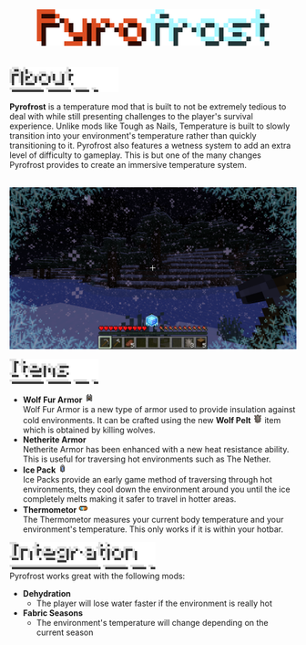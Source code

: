 <div align="center"><img src="docs/Pyrofrost.png"></div><br><br>
<img src="docs/About.png">

**Pyrofrost** is a temperature mod that is built to not be extremely tedious to deal with while still presenting challenges to the player's survival experience.
Unlike mods like Tough as Nails, Temperature is built to slowly transition into your environment's temperature rather than quickly transitioning to it.
Pyrofrost also features a wetness system to add an extra level of difficulty to gameplay.
This is but one of the many changes Pyrofrost provides to create an immersive temperature system.<br><br>

<img src="docs/Freezing.png"><br>

<img src="docs/NewItems.png">

- **Wolf Fur Armor** <img src="src/main/resources/assets/pyrofrost/textures/item/wolf_fur_helmet.png">  
Wolf Fur Armor is a new type of armor used to provide insulation against cold environments.
It can be crafted using the new **Wolf Pelt** <img src="src/main/resources/assets/pyrofrost/textures/item/wolf_pelt.png"> item
which is obtained by killing wolves.
- **Netherite Armor**  
Netherite Armor has been enhanced with a new heat resistance ability. This is useful for traversing hot environments such as The Nether.
- **Ice Pack** <img src="src/main/resources/assets/pyrofrost/textures/item/ice_pack_full.png">  
Ice Packs provide an early game method of traversing through hot environments, they cool down
the environment around you until the ice completely melts making it safer to travel in hotter areas.
- **Thermometor** <img src="src/main/resources/assets/pyrofrost/textures/item/thermometor.png">  
The Thermometor measures your current body temperature and your environment's temperature. This only works if it is within your hotbar.

<img src="docs/Integration.png"><br>
Pyrofrost works great with the following mods:

- **Dehydration**
  - The player will lose water faster if the environment is really hot
- **Fabric Seasons**
  - The environment's temperature will change depending on the current season